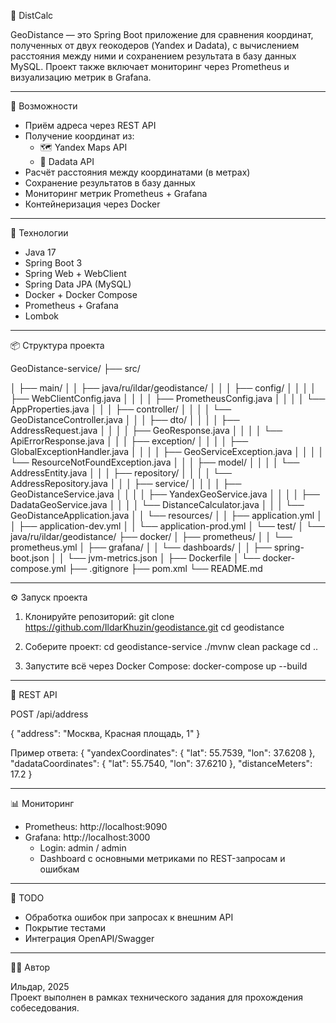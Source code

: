 📍 DistCalc

GeoDistance — это Spring Boot приложение для сравнения координат,
полученных от двух геокодеров (Yandex и Dadata), с вычислением расстояния между ними и сохранением
результата в базу данных MySQL. Проект также включает мониторинг через Prometheus и визуализацию метрик
в Grafana.

------------------------------------------------------------

🚀 Возможности

- Приём адреса через REST API
- Получение координат из:
    - 🗺️ Yandex Maps API
    - 📍 Dadata API
- Расчёт расстояния между координатами (в метрах)
- Сохранение результатов в базу данных
- Мониторинг метрик Prometheus + Grafana
- Контейнеризация через Docker

------------------------------------------------------------

🧱 Технологии

- Java 17
- Spring Boot 3
- Spring Web + WebClient
- Spring Data JPA (MySQL)
- Docker + Docker Compose
- Prometheus + Grafana
- Lombok

------------------------------------------------------------

📦 Структура проекта

GeoDistance-service/
├── src/

│   ├── main/
│   │   ├── java/ru/ildar/geodistance/
│   │   │   ├── config/
│   │   │   │   ├── WebClientConfig.java
│   │   │   │   ├── PrometheusConfig.java
│   │   │   │   └── AppProperties.java
│   │   │   ├── controller/
│   │   │   │   └── GeoDistanceController.java
│   │   │   ├── dto/
│   │   │   │   ├── AddressRequest.java
│   │   │   │   ├── GeoResponse.java
│   │   │   │   └── ApiErrorResponse.java
│   │   │   ├── exception/
│   │   │   │   ├── GlobalExceptionHandler.java
│   │   │   │   ├── GeoServiceException.java
│   │   │   │   └── ResourceNotFoundException.java
│   │   │   ├── model/
│   │   │   │   └── AddressEntity.java
│   │   │   ├── repository/
│   │   │   │   └── AddressRepository.java
│   │   │   ├── service/
│   │   │   │   ├── GeoDistanceService.java
│   │   │   │   ├── YandexGeoService.java
│   │   │   │   ├── DadataGeoService.java
│   │   │   │   └── DistanceCalculator.java
│   │   │   └── GeoDistanceApplication.java
│   │   └── resources/
│   │       ├── application.yml
│   │       ├── application-dev.yml
│   │       └── application-prod.yml
│   └── test/
│       └── java/ru/ildar/geodistance/
├── docker/
│   ├── prometheus/
│   │   └── prometheus.yml
│   ├── grafana/
│   │   └── dashboards/
│   │       ├── spring-boot.json
│   │       └── jvm-metrics.json
│   ├── Dockerfile
│   └── docker-compose.yml
├── .gitignore
├── pom.xml
└── README.md

------------------------------------------------------------

⚙️ Запуск проекта

1. Клонируйте репозиторий:
   git clone https://github.com/IldarKhuzin/geodistance.git
   cd geodistance

2. Соберите проект:
   cd geodistance-service
   ./mvnw clean package
   cd ..

3. Запустите всё через Docker Compose:
   docker-compose up --build

------------------------------------------------------------

🔗 REST API

POST /api/address

{
"address": "Москва, Красная площадь, 1"
}

Пример ответа:
{
"yandexCoordinates": { "lat": 55.7539, "lon": 37.6208 },
"dadataCoordinates": { "lat": 55.7540, "lon": 37.6210 },
"distanceMeters": 17.2
}

------------------------------------------------------------

📊 Мониторинг

- Prometheus: http://localhost:9090
- Grafana: http://localhost:3000
    - Login: admin / admin
    - Dashboard с основными метриками по REST-запросам и ошибкам

------------------------------------------------------------

📝 TODO

- Обработка ошибок при запросах к внешним API
- Покрытие тестами
- Интеграция OpenAPI/Swagger

------------------------------------------------------------

🧑‍💻 Автор

Ильдар, 2025  
Проект выполнен в рамках технического задания для прохождения собеседования.
